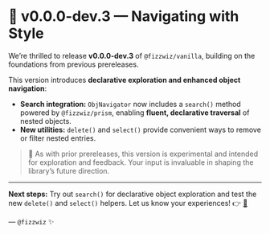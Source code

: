 # 🍦 v0.0.0-dev.3 — Navigating with Style

We’re thrilled to release **v0.0.0-dev.3** of `@fizzwiz/vanilla`, building on the foundations from previous prereleases.

This version introduces **declarative exploration and enhanced object navigation**:

* **Search integration:** `ObjNavigator` now includes a `search()` method powered by `@fizzwiz/prism`, enabling **fluent, declarative traversal** of nested objects.
* **New utilities:** `delete()` and `select()` provide convenient ways to remove or filter nested entries.

> 🧪 As with prior prereleases, this version is experimental and intended for exploration and feedback. Your input is invaluable in shaping the library’s future direction.

---

**Next steps:** Try out `search()` for declarative object exploration and test the new `delete()` and `select()` helpers. Let us know your experiences! 👉 [🍦](https://www.npmjs.com/package/@fizzwiz/vanilla)

— `@fizzwiz` ✨
